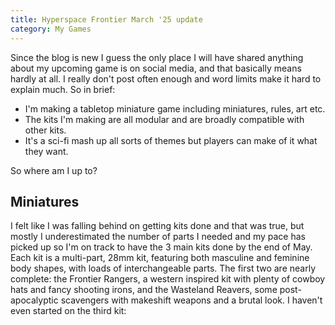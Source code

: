 ```yaml
---
title: Hyperspace Frontier March '25 update
category: My Games
---
```


Since the blog is new I guess the only place I will have shared anything about my upcoming game is on social media, and that basically means hardly at all. I really don't post often enough and word limits make it hard to explain much. So in brief:

- I'm making a tabletop miniature game including miniatures, rules, art etc.
- The kits I'm making are all modular and are broadly compatible with other kits.
- It's a sci-fi mash up all sorts of themes but players can make of it what they want.

So where am I up to?

<!--more-->

## Miniatures

I felt like I was falling behind on getting kits done and that was true, but mostly I underestimated the number of parts I needed and my pace has picked up so I'm on track to have the 3 main kits done by the end of May. Each kit is a multi-part, 28mm kit, featuring both masculine and feminine body shapes, with loads of interchangeable parts. The first two are nearly complete: the Frontier Rangers, a western inspired kit with plenty of cowboy hats and fancy shooting irons, and the Wasteland Reavers, some post-apocalyptic scavengers with makeshift weapons and a brutal look. I haven't even started on the third kit: